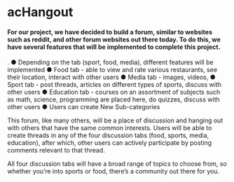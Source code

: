 # acHangout
#### For our project, we have decided to build a forum, similar to websites such as reddit, and other forum websites out there today. To do this, we have several features that will be implemented to complete this project.
.
●	Depending on the tab (sport, food, media), different features will be implemented
●	Food tab - able to view and rate various restaurants, see their location, interact with other users
●	Media tab - images, videos, 
●	Sport tab - post threads, articles on different types of sports, discuss with other users
●	Education tab - courses on an assortment of subjects such as math, science, programming are placed here, do quizzes, discuss with other users
●	Users can create New Sub-categories  

This forum, like many others, will be a place of discussion and hanging out with others that have the same common interests. Users will be able to create threads in any of the four discussion tabs (food, sports, media, education), after which, other users can actively participate by posting comments relevant to that thread. 

All four discussion tabs will have a broad range of topics to choose from, so whether you’re into sports or food, there’s a community out there for you. 
